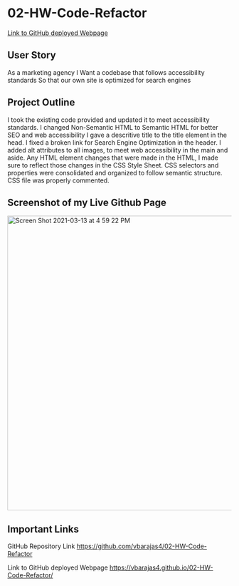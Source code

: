 # 02-HW-Code-Refactor

[Link to GitHub deployed Webpage](https://vbarajas4.github.io/02-HW-Code-Refactor/)

## User Story
As a marketing agency
I Want a codebase that follows accessibility standards
So that our own site is optimized for search engines

## Project Outline

I took the existing code provided and updated it to meet accessibility standards.
I changed Non-Semantic HTML to Semantic HTML for better SEO and web accessibility
I gave a descritive title to the title element in the head. 
I fixed a broken link for Search Engine Optimization in the header.
I added alt attributes to all images, to meet web accessibility in the main and aside.
Any HTML element changes that were made in the HTML, I made sure to reflect those changes in the CSS Style Sheet.
CSS selectors and properties were consolidated and organized to follow semantic structure.
CSS file was properly commented.

## Screenshot of my Live Github Page

<img width="661" alt="Screen Shot 2021-03-13 at 4 59 22 PM" src="https://user-images.githubusercontent.com/79430431/111053992-a01b6500-841d-11eb-86ec-23445cc88529.png">

## Important Links 

GitHub Repository Link
https://github.com/vbarajas4/02-HW-Code-Refactor

Link to GitHub deployed Webpage 
https://vbarajas4.github.io/02-HW-Code-Refactor/

